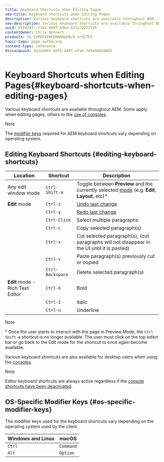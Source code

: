 ```yaml
---
title: Keyboard Shortcuts when Editing Pages
seo-title: Keyboard Shortcuts when Editing Pages
description: Various keyboard shortcuts are available throughout AEM, including some for page editing
seo-description: Various keyboard shortcuts are available throughout AEM, including some for page editing
uuid: bf9428fc-73b5-499f-b9ed-62fa72272126
contentOwner: Chris Bohnert
products: SG_EXPERIENCEMANAGER/6.4/SITES
topic-tags: page-authoring
content-type: reference
discoiquuid: 6a3c69b5-6df6-4b8f-afa4-7d3e9dd458b5
---
```


# Keyboard Shortcuts when Editing Pages{#keyboard-shortcuts-when-editing-pages}

Various keyboard shortcuts are available throughout AEM. Some apply when editing pages, others to the [use of consoles](/help/sites-authoring/keyboard-shortcuts.md).

>[!NOTE]
>
>The [modifier keys](/help/sites-authoring/page-authoring-keyboard-shortcuts.md#os-specific-modifier-keys) required for AEM keyboard shortcuts vary depending on operating system.

## Editing Keyboard Shortcuts {#editing-keyboard-shortcuts}

|Location|Shortcut|Description|
|---|---|---|
|Any edit window mode|`Ctrl-Shift-m`|Toggle between **Preview** and the currently selected [mode](/help/sites-authoring/author-environment-tools.md#page-modes)</a> (e.g. **Edit**, **Layout**, etc)*|
|**Edit** mode|`Ctrl-z`|[Undo last change](/help/sites-authoring/editing-content.md#undoing-and-redoing-page-edits)|
||`Ctrl-y`|[Redo last change](/help/sites-authoring/editing-content.md#undoing-and-redoing-page-edits)|
||`Ctrl-Click`|Select multiple paragraphs|
||`Ctrl-c`|Copy selected paragraph(s)|
||`Ctrl-x`|Cut selected paragraph(s), (cut paragraphs will not disappear in the UI until it is pasted)|
||`Ctrl-v`|Paste paragraph(s) previously cut or copied|
||`Ctrl-Backspace`|Delete selected paragraph(s)|
|**Edit** mode - Rich Text Editor|`Ctrl-b`|Bold|
||`Ctrl-I`|Italic|
||`Ctrl-u`|Underline|

>[!NOTE]
>
>&ast; Once the user starts to interact with the page in Preview Mode, the `Ctrl-Shift-m` shortcut is no longer available. The user must click on the top editor bar or go back to the Edit mode for the shortcut to once again become available.

Various keyboard shortcuts are also available for desktop users when using the [consoles](/help/sites-authoring/keyboard-shortcuts.md).

>[!NOTE]
>
>Editor keyboard shortcuts are always active regardless if the [console shortcuts have been deactivated](/help/sites-authoring/keyboard-shortcuts.md#deactivating-keyboard-shortcuts).

## OS-Specific Modifier Keys {#os-specific-modifier-keys}

The modifier keys used for the keyboard shortcuts vary depending on the operating system used by the client.

|Windows and Linux|macOS|
|---|---|
|`Ctrl`|`Command`|
|`Alt`|`Option`|

